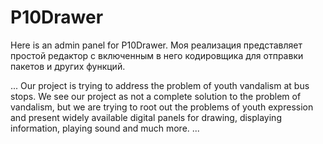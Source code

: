# P10Drawer
Here is an admin panel for P10Drawer.
Моя реализация представляет простой редактор с включенным в него кодировщика для отправки пакетов и других функций.

...
Our project is trying to address the problem of youth vandalism at bus stops. We see our project as not a complete solution to the problem of vandalism, but we are trying to root out the problems of youth expression and present widely available digital panels for drawing, displaying information, playing sound and much more.
...
